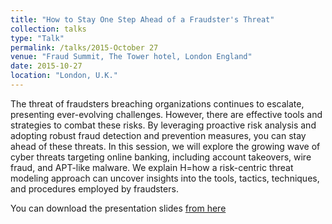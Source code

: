 ```yaml
---
title: "How to Stay One Step Ahead of a Fraudster's Threat"
collection: talks
type: "Talk"
permalink: /talks/2015-October 27
venue: "Fraud Summit, The Tower hotel, London England"
date: 2015-10-27
location: "London, U.K."
---
```


The threat of fraudsters breaching organizations continues to escalate, presenting ever-evolving challenges. However, there are effective tools and strategies to combat these risks. By leveraging proactive risk analysis and adopting robust fraud detection and prevention measures, you can stay ahead of these threats. In this session, we will explore the growing wave of cyber threats targeting online banking, including account takeovers, wire fraud, and APT-like malware. We explain H=how a risk-centric threat modeling approach can uncover insights into the tools, tactics, techniques, and procedures employed by fraudsters.

You can download the presentation slides [from here](https://www.govinfosecurity.com/webinars/how-to-stay-one-step-ahead-fraudsters-threat-w-835) 

